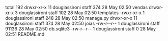 total 192
drwxr-xr-x  11 douglassironi  staff    374 28 May 02:50 vendas
drwxr-xr-x   3 douglassironi  staff    102 28 May 02:50 templates
-rwxr-xr-x   1 douglassironi  staff    248 28 May 02:50 manage.py
drwxr-xr-x  11 douglassironi  staff    374 28 May 02:50 joias
-rw-r--r--   1 douglassironi  staff  91136 28 May 02:50 db.sqlite3
-rw-r--r--   1 douglassironi  staff      0 28 May 02:51 README.md

